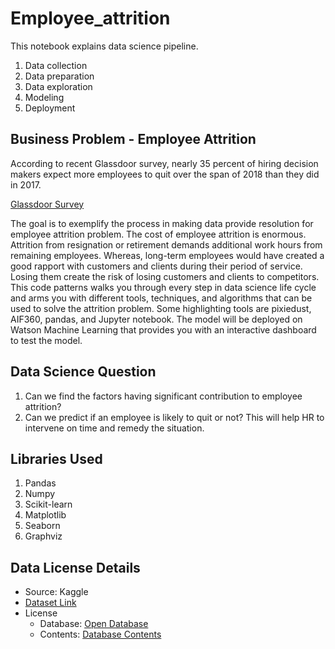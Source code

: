 # Employee_attrition

This notebook explains data science pipeline.

1. Data collection
2. Data preparation
3. Data exploration
4. Modeling
5. Deployment

## Business Problem - Employee Attrition

According to recent Glassdoor survey, nearly 35 percent of hiring decision makers expect more employees to quit over the span of 2018 than they did in 2017.

[Glassdoor Survey](https://www.glassdoor.com/about-us/glassdoor-survey-finds-more-employees-expected-to-quit-in-upcoming-year/)

The goal is to exemplify the process in making data provide resolution for employee attrition problem. The cost of employee attrition is enormous. Attrition from resignation or retirement demands additional work hours from remaining employees. Whereas, long-term employees would have created a good rapport with customers and clients during their period of service. Losing them create the risk of losing customers and clients to competitors. This code patterns walks you through every step in data science life cycle and arms you with different tools, techniques, and algorithms that can be used to solve the attrition problem. Some highlighting tools are pixiedust, AIF360, pandas, and Jupyter notebook. The model will be deployed on Watson Machine Learning that provides you with an interactive dashboard to test the model.

## Data Science Question

1. Can we find the factors having significant contribution to employee attrition?
2. Can we predict if an employee is likely to quit or not? This will help HR to intervene on time and remedy the situation.

## Libraries Used

1. Pandas
2. Numpy
3. Scikit-learn
4. Matplotlib
5. Seaborn
6. Graphviz

## Data License Details

* Source: Kaggle
* [Dataset Link](https://www.kaggle.com/pavansubhasht/ibm-hr-analytics-attrition-dataset/home)
* License
  - Database: [Open Database](https://opendatacommons.org/licenses/odbl/1.0/)
  - Contents: [Database Contents](https://opendatacommons.org/licenses/dbcl/1.0/)




